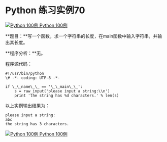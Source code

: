 Python 练习实例70
=============

 [![Python 100例](../images/up.gif) Python 100例](python-100-examples.html)

**题目：**写一个函数，求一个字符串的长度，在main函数中输入字符串，并输出其长度。

**程序分析：**无。

程序源代码：
```
#!/usr/bin/python
\# -*- coding: UTF-8 -*-

if \_\_name\_\_ == '\_\_main\_\_':
    s = raw_input('please input a string:\\n')
    print 'the string has %d characters.' % len(s)
```
以上实例输出结果为：
```
please input a string:
abc
the string has 3 characters.
```
 [![Python 100例](../images/up.gif) Python 100例](python-100-examples.html)
